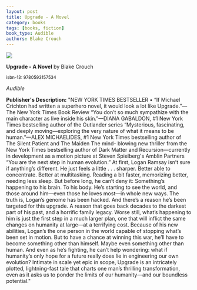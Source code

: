 ```yaml
---
layout: post
title: Upgrade - A Novel
category: books
tags: [books, fiction]
book_type: Audible
authors: Blake Crouch
---
```


<img src="http://books.google.com/books/content?id=ctp0EAAAQBAJ&printsec=frontcover&img=1&zoom=1&edge=curl&source=gbs_api"/>

**Upgrade - A Novel** by Blake Crouch

<sup>isbn-13: 9780593157534</sup>

*Audible*

**Publisher's Description:**
"NEW YORK TIMES BESTSELLER • “If Michael Crichton had written a superhero
novel, it would look a lot like Upgrade.”—The New York Times Book Review
“You don’t so much sympathize with the main character as live inside his
skin.”—DIANA GABALDON, #1 New York Times bestselling author of the
Outlander series “Mysterious, fascinating, and deeply moving—exploring the
very nature of what it means to be human.”—ALEX MICHAELIDES, #1 New York
Times bestselling author of The Silent Patient and The Maiden The mind-
blowing new thriller from the New York Times bestselling author of Dark
Matter and Recursion—currently in development as a motion picture at Steven
Spielberg's Amblin Partners “You are the next step in human evolution.” At
first, Logan Ramsay isn’t sure if anything’s different. He just feels a
little . . . sharper. Better able to concentrate. Better at multitasking.
Reading a bit faster, memorizing better, needing less sleep. But before
long, he can’t deny it: Something’s happening to his brain. To his body.
He’s starting to see the world, and those around him—even those he loves
most—in whole new ways. The truth is, Logan’s genome has been hacked. And
there’s a reason he’s been targeted for this upgrade. A reason that goes
back decades to the darkest part of his past, and a horrific family legacy.
Worse still, what’s happening to him is just the first step in a much
larger plan, one that will inflict the same changes on humanity at large—at
a terrifying cost. Because of his new abilities, Logan’s the one person in
the world capable of stopping what’s been set in motion. But to have a
chance at winning this war, he’ll have to become something other than
himself. Maybe even something other than human. And even as he’s fighting,
he can’t help wondering: what if humanity’s only hope for a future really
does lie in engineering our own evolution? Intimate in scale yet epic in
scope, Upgrade is an intricately plotted, lightning-fast tale that charts
one man’s thrilling transformation, even as it asks us to ponder the limits
of our humanity—and our boundless potential."